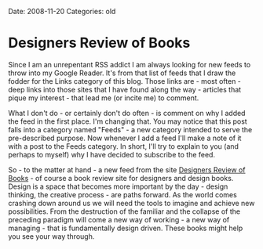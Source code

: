 Date: 2008-11-20
Categories: old

# Designers Review of Books

<p>Since I am an unrepentant RSS addict I am always looking for new feeds to throw into my Google Reader. It's from that list of feeds that I draw the fodder for the Links category of this blog. Those links are - most often - deep links into those sites that I have found along the way - articles that pique my interest - that lead me (or incite me) to comment.  

What I don't do - or certainly don't do often - is comment on why I added the feed in the first place.  I'm changing that.  You may notice that this post falls into a category named "Feeds" - a new category intended to serve the pre-described purpose.  Now whenever I add a feed I'll make a note of it with a post to the Feeds category.  In short, I'll try to explain to you (and perhaps to myself) why I have decided to subscribe to the feed.

So - to the matter at hand - a new feed from the site <a href="http://www.designersreviewofbooks.com/">Designers Review of Books</a> -  of course a book review site for designers and design books. Design is a space that becomes more important by the day - design thinking, the creative process - are paths forward.  As the world comes crashing down around us we will need the tools to imagine and achieve new possibilities.  From the destruction of the familiar and the collapse of the preceding paradigm will come a new way of working - a new way of managing - that is fundamentally design driven.  These books might help you see your way through.

